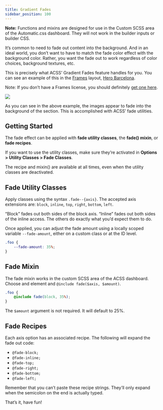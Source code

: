 ```yaml
---
title: Gradient Fades
sidebar_position: 100
---
```


**Note:** Functions and mixins are designed for use in the Custom SCSS area of the Automatic.css dashboard. They will not work in the builder inputs or builder CSS.

It’s common to need to fade out content into the background. And in an ideal world, you don’t want to have to match the fade color effect with the background color. Rather, you want the fade out to work regardless of color choices, background textures, etc.

This is precisely what ACSS’ Gradient Fades feature handles for you. You can see an example of this in the [Frames](https://getframes.io/) layout, [Hero Barcelona](https://getframes.io/layouts/hero-barcelona/).

Note: If you don’t have a Frames license, you should definitely [get one here](https://getframes.io/pricing/).

![](https://automaticcss.com/wp-content/uploads/CleanShot-2025-02-28-at-16.29.02@2x-1024x487.webp)

As you can see in the above example, the images appear to fade into the background of the section. This is accomplished with ACSS’ fade utilities.

## Getting Started

The fade effect can be applied with **fade utility classes**, the **fade() mixin**, or **fade recipes**.

If you want to use the utility classes, make sure they’re activated in **Options > Utility Classes > Fade Classes**.

The recipe and mixin() are available at all times, even when the utility classes are deactivated.

## Fade Utility Classes

Apply classes using the syntax `.fade--{axis}`. The accepted axis extensions are: `block`, `inline`, `top`, `right`, `bottom`, `left`.

“Block” fades out both sides of the block axis. “Inline” fades out both sides of the inline access. The others do exactly what you’d expect them to do.

Once applied, you can adjust the fade amount using a locally scoped variable `--fade-amount`, either on a custom class or at the ID level.

```SCSS
.foo {
    --fade-amount: 35%;
}
```

## Fade Mixin

The fade mixin works in the custom SCSS area of the ACSS dashboard. Choose and element and `@include fade($axis, $amount)`.

```SCSS
.foo {
    @include fade(block, 35%);
}
```

The `$amount` argument is not required. It will default to 25%.

## Fade Recipes

Each axis option has an associated recipe. The following will expand the fade out code:

- `@fade-block;`
- `@fade-inline;`
- `@fade-top;`
- `@fade-right;`
- `@fade-bottom;`
- `@fade-left;`

Remember that you can’t paste these recipe strings. They’ll only expand when the semicolon on the end is actually typed.

That’s it, have fun!
